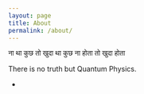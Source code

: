 ```yaml
---
layout: page
title: About
permalink: /about/
---
```


ना था कुछ तो खुदा था 
कुछ ना होता तो खुदा होता 

There is no truth but Quantum Physics.

-  
